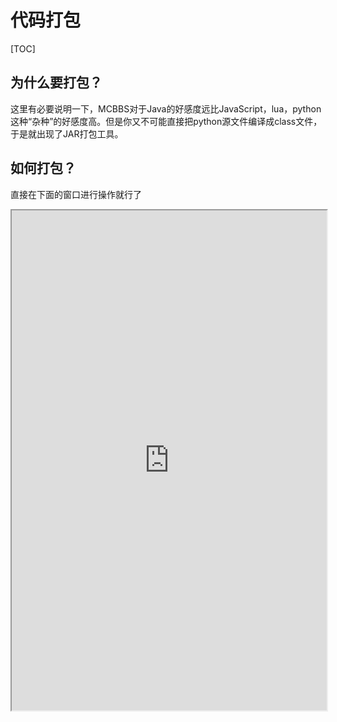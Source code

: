# 代码打包
[TOC]

为什么要打包？
---
这里有必要说明一下，MCBBS对于Java的好感度远比JavaScript，lua，python这种“杂种”的好感度高。但是你又不可能直接把python源文件编译成class文件，于是就出现了JAR打包工具。

如何打包？
---
直接在下面的窗口进行操作就行了
<iframe src="https://tools.blocklynukkit.com/jar.html" width="100%" height="800px"></iframe>